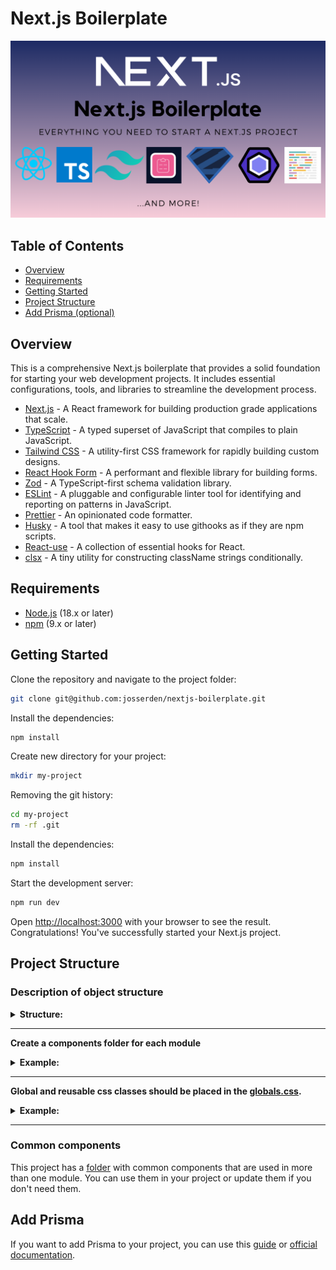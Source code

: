 # Next.js Boilerplate

![banner.png](public%2Fbanner.png)

## Table of Contents

- [Overview](#overview)
- [Requirements](#requirements)
- [Getting Started](#getting-started)
- [Project Structure](#project-structure)
- [Add Prisma (optional)](#add-prisma)

## Overview

This is a comprehensive Next.js boilerplate that provides a solid foundation for starting your web
development projects. It includes essential configurations, tools, and libraries to streamline the
development process.

- [Next.js](https://nextjs.org/) - A React framework for building production grade applications that
  scale.
- [TypeScript](https://www.typescriptlang.org/) - A typed superset of JavaScript that compiles to
  plain JavaScript.
- [Tailwind CSS](https://tailwindcss.com/) - A utility-first CSS framework for rapidly building
  custom designs.
- [React Hook Form](https://react-hook-form.com/) - A performant and flexible library for building
  forms.
- [Zod](https://zod.dev/) - A TypeScript-first schema validation library.
- [ESLint](https://eslint.org/docs/latest/) - A pluggable and configurable linter tool for
  identifying and reporting on patterns in JavaScript.
- [Prettier](https://prettier.io/docs/en/) - An opinionated code formatter.
- [Husky](https://typicode.github.io/husky/) - A tool that makes it easy to use githooks as if they
  are npm scripts.
- [React-use](https://streamich.github.io/react-use/) - A collection of essential hooks for React.
- [clsx](https://github.com/lukeed/clsx#readme) - A tiny utility for constructing className strings
  conditionally.

## Requirements

- [Node.js](https://nodejs.org/en/) (18.x or later)
- [npm](https://www.npmjs.com/) (9.x or later)

## Getting Started

Clone the repository and navigate to the project folder:

```bash
git clone git@github.com:josserden/nextjs-boilerplate.git
```

Install the dependencies:

```sh
npm install
```

Create new directory for your project:

```sh
mkdir my-project
```

Removing the git history:

```sh
cd my-project
rm -rf .git
```

Install the dependencies:

```sh
npm install
```

Start the development server:

```sh
npm run dev
```

Open [http://localhost:3000](http://localhost:3000) with your browser to see the result.
Congratulations! You've successfully started your Next.js project.

## Project Structure

### Description of object structure

<details>

<summary><b>Structure: </b></summary>

<br/>

```
├── .husky -> folder with githooks
|-- app -> folder with the main code of the project (pages, layout, etc.)
|-- components -> folder with reusable components
    |-- button -> folder with buttons components
    |-- form -> folder with form components
    |-- navigation -> folder with navigation components
    |-- ui -> folder with ui components
|-- public -> folder with static files (images, fonts, etc.)
<!-- You can create these folders already in work -->
|-- data -> data for the project ( from graphql, json, etc.)
|-- utils -> helpers, functions, etc.
```

</details>

---

**Create a components folder for each module**

<details>

<summary><b>Example:</b></summary>

<br/>

```
# ✅ Good

├── components
    ├── layout
        ├── Header
            ├── initTranslations.ts -> file for re->export
            ├── Header.tsx -> main component
            ├── Logo -> folder with component for this module
                ├── initTranslations.ts
                ├── Logo.tsx
        ├── Footer
            ├── initTranslations.ts
            ├── Footer.tsx
```

</details>

---

**Global and reusable css classes should be placed in the [globals.css](app%2Fglobals.css).**

<details>

<summary><b>Example:</b></summary>

<br/>

```css
/*globals.css */
@layer base {
  html {
    @apply scroll-smooth;
  }
}

@layer components {
  .your-class {
    @apply ...;
  }
}
```

</details>

---

### Common components

This project has a [folder](components) with common components that are used in more than one
module. You can use them in your project or update them if you don't need them.

## Add Prisma

If you want to add Prisma to your project, you can use this
[guide](https://codevoweb.com/how-to-setup-prisma-orm-in-nextjs-13-app-directory/) or
[official documentation](https://www.prisma.io/nextjs).
